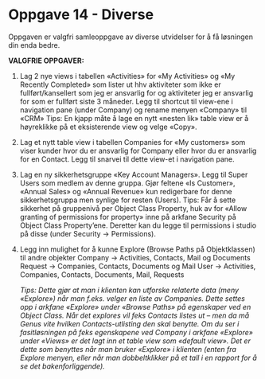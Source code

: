 # Oppgave 14 - Diverse
Oppgaven er valgfri samleoppgave av diverse utvidelser for å få løsningen din enda bedre.

**VALGFRIE OPPGAVER:** 

1. Lag 2 nye views i tabellen «Activities» for «My Activities» og «My Recently Completed» som lister ut hhv aktiviteter som ikke er fullført/kansellert som jeg er ansvarlig for og aktiviteter jeg er ansvarlig for som er fullført siste 3 måneder. Legg til shortcut til view-ene i navigation pane (under Company) og rename menyen «Company» til «CRM»
   Tips: En kjapp måte å lage en nytt «nesten lik» table view er å høyreklikke på et eksisterende view og velge «Copy».

2. Lag et nytt table view i tabellen Companies for «My customers» som viser kunder hvor du er ansvarlig for Company eller hvor du er ansvarlig for en Contact. Legg til snarvei til dette view-et i navigation pane.

3. Lag en ny sikkerhetsgruppe «Key Account Managers». Legg til Super Users som medlem av denne gruppa. Gjør feltene «Is Customer», «Annual Sales» og «Annual Revenue» kun redigerbare for denne sikkerhetsgruppa men synlige for resten (Users).
Tips: Får å sette sikkerhet på gruppenivå per Object Class Property, huk av for «Allow granting of permissions for property» inne på arkfane Security på Object Class Property’ene. Deretter kan du legge til permissions i studio på disse (under Security -> Permissions).

4. Legg inn mulighet for å kunne Explore (Browse Paths på Objektklassen) til andre objekter
Company -> Activities, Contacts, Mail og Documents
Request -> Companies, Contacts, Documents og Mail
User -> Activities, Companies, Contacts, Documents, Mail, Requests

   *Tips: Dette gjør at man i klienten kan utforske relaterte data (meny «Explore») når man f.eks. velger en liste av Companies. Dette settes opp i arkfane «Explore» under «Browse Paths» på egenskaper ved en Object Class. Når det explores vil feks Contacts listes ut – men da må Genus vite hvilken Contacts-utlisting den skal benytte. Om du ser i fasitløsningen på feks egenskapene ved Company i arkfane «Explore» under «Views» er det lagt inn et table view som «default view». Det er dette som benyttes når man bruker «Explore» i klienten (enten fra Explore menyen, eller når man dobbeltklikker på et tall i en rapport for å se det bakenforliggende).*

 

